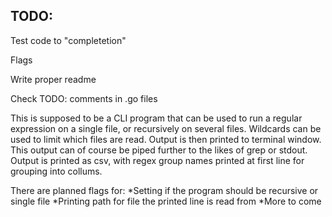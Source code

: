 ## TODO:
  
  Test code to "completetion"
  
  Flags
  
  Write proper readme

Check TODO: comments in .go files





This is supposed to be a CLI program that can be used to run a regular expression on a single file, or recursively on several files. Wildcards can be used to limit which files are read.
Output is then printed to terminal window. This output can of course be piped further to the likes of grep or stdout. 
Output is printed as csv, with regex group names printed at first line for grouping into collums. 

There are planned flags for:
*Setting if the program should be recursive or single file
*Printing path for file the printed line is read from
*More to come